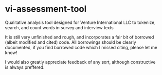 # vi-assessment-tool
Qualitative analysis tool designed for Venture International LLC to tokenize, search, and count words in survey and interview texts

It is still very unfinished and rough, and incorporates a fair bit of borrowed (albeit modified and cited) code.
All borrowings should be clearly documented, if you find borrowed code which I missed citing, please let me know!

I would also greatly appreciate feedback of any sort, although constructive is always preffered.
